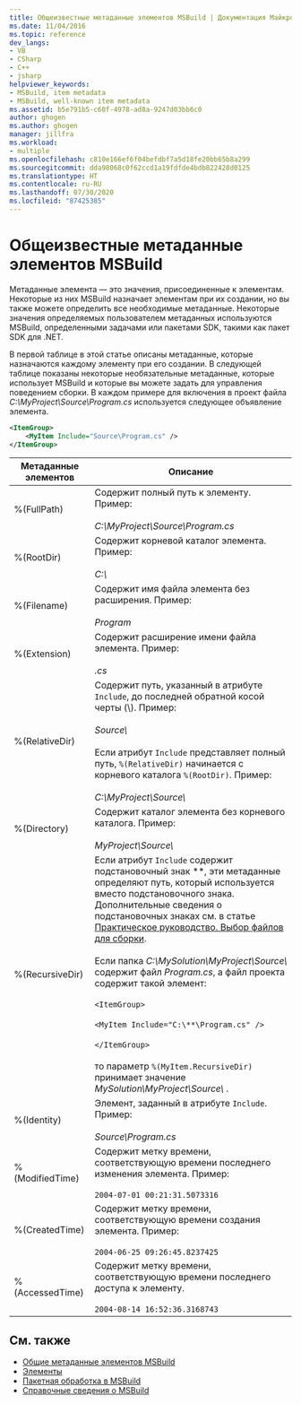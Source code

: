 ```yaml
---
title: Общеизвестные метаданные элементов MSBuild | Документация Майкрософт
ms.date: 11/04/2016
ms.topic: reference
dev_langs:
- VB
- CSharp
- C++
- jsharp
helpviewer_keywords:
- MSBuild, item metadata
- MSBuild, well-known item metadata
ms.assetid: b5e791b5-c68f-4978-ad8a-9247d03bb6c0
author: ghogen
ms.author: ghogen
manager: jillfra
ms.workload:
- multiple
ms.openlocfilehash: c810e166ef6f04befdbf7a5d18fe20bb65b8a299
ms.sourcegitcommit: dda98068c0f62ccd1a19fdfde4bdb822428d0125
ms.translationtype: HT
ms.contentlocale: ru-RU
ms.lasthandoff: 07/30/2020
ms.locfileid: "87425385"
---
```

# <a name="msbuild-well-known-item-metadata"></a>Общеизвестные метаданные элементов MSBuild

Метаданные элемента — это значения, присоединенные к элементам. Некоторые из них MSBuild назначает элементам при их создании, но вы также можете определить все необходимые метаданные. Некоторые значения определяемых пользователем метаданных используются MSBuild, определенными задачами или пакетами SDK, такими как пакет SDK для .NET.

В первой таблице в этой статье описаны метаданные, которые назначаются каждому элементу при его создании. В следующей таблице показаны некоторые необязательные метаданные, которые использует MSBuild и которые вы можете задать для управления поведением сборки. В каждом примере для включения в проект файла *C:\MyProject\Source\Program.cs* используется следующее объявление элемента.

```xml
<ItemGroup>
    <MyItem Include="Source\Program.cs" />
</ItemGroup>
```

|Метаданные элементов|Описание|
|-------------------|-----------------|
|%(FullPath)|Содержит полный путь к элементу. Пример:<br /><br /> *C:\MyProject\Source\Program.cs*|
|%(RootDir)|Содержит корневой каталог элемента. Пример:<br /><br /> *C:\\*|
|%(Filename)|Содержит имя файла элемента без расширения. Пример:<br /><br /> *Program*|
|%(Extension)|Содержит расширение имени файла элемента. Пример:<br /><br /> *.cs*|
|%(RelativeDir)|Содержит путь, указанный в атрибуте `Include`, до последней обратной косой черты (\\). Пример:<br /><br /> *Source\\*<br /><br /> Если атрибут `Include` представляет полный путь, `%(RelativeDir)` начинается с корневого каталога `%(RootDir)`.  Пример: <br /><br /> *C:\MyProject\Source\\*|
|%(Directory)|Содержит каталог элемента без корневого каталога. Пример:<br /><br /> *MyProject\\Source\\*|
|%(RecursiveDir)|Если атрибут `Include` содержит подстановочный знак \*\*, эти метаданные определяют путь, который используется вместо подстановочного знака. Дополнительные сведения о подстановочных знаках см. в статье [Практическое руководство. Выбор файлов для сборки](../msbuild/how-to-select-the-files-to-build.md).<br /><br /> Если папка *C:\MySolution\MyProject\Source\\* содержит файл *Program.cs*, а файл проекта содержит такой элемент:<br /><br /> `<ItemGroup>`<br /><br /> `<MyItem Include="C:\**\Program.cs" />`<br /><br /> `</ItemGroup>`<br /><br /> то параметр `%(MyItem.RecursiveDir)` принимает значение *MySolution\MyProject\Source\\* .|
|%(Identity)|Элемент, заданный в атрибуте `Include`. Пример:<br /><br /> *Source\Program.cs*|
|%(ModifiedTime)|Содержит метку времени, соответствующую времени последнего изменения элемента. Пример:<br /><br /> `2004-07-01 00:21:31.5073316`|
|%(CreatedTime)|Содержит метку времени, соответствующую времени создания элемента. Пример:<br /><br /> `2004-06-25 09:26:45.8237425`|
|%(AccessedTime)|Содержит метку времени, соответствующую времени последнего доступа к элементу.<br /><br /> `2004-08-14 16:52:36.3168743`|

## <a name="see-also"></a>См. также

- [Общие метаданные элементов MSBuild](common-msbuild-item-metadata.md)
- [Элементы](../msbuild/msbuild-items.md)
- [Пакетная обработка в MSBuild](../msbuild/msbuild-batching.md)
- [Справочные сведения о MSBuild](../msbuild/msbuild-reference.md)
